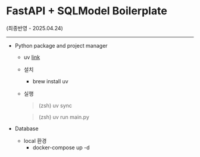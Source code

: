 # FastAPI + SQLModel Boilerplate
(최종반영 - 2025.04.24)

---

- Python package and project manager
  - uv [link](https://github.com/astral-sh/uv)
  - 설치
    - brew install uv
  - 실행
    > (zsh) uv sync
    
    > (zsh) uv run main.py

- Database
  - local 환경
    - docker-compose up -d
